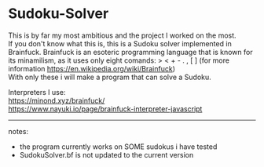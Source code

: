 # Sudoku-Solver
This is by far my most ambitious and the project I worked on the most.  
If you don't know what this is, this is a Sudoku solver implemented in Brainfuck. Brainfuck is an esoteric programming language that is known for its minamilism, as it uses only eight comands: > < + - . , [ ]  (for more information <https://en.wikipedia.org/wiki/Brainfuck>)  
With only these i will make a program that can solve a Sudoku.

Interpreters I use:  
<https://minond.xyz/brainfuck/>  
<https://www.nayuki.io/page/brainfuck-interpreter-javascript>  
  
---
  
notes:  
- the program currently works on SOME sudokus i have tested
- SudokuSolver.bf is not updated to the current version
